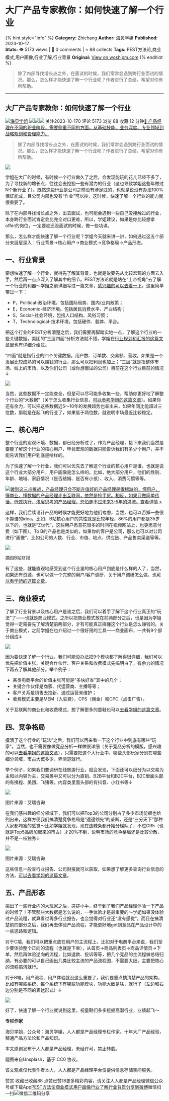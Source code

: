 # 大厂产品专家教你：如何快速了解一个行业
{% hint style="info" %}
**Category:** Zhichang
**Author:** [海贝学姐](https://www.woshipm.com/u/1211213)
**Published:** 2023-10-17  
**Stats:** 👁️ 5173 views | 💬 0 comments | ⭐ 88 collects
**Tags:** PEST方法论,商业模式,用户画像,行业了解,行业背景
**Original:** [View on woshipm.com](https://www.woshipm.com/zhichang/5921970.html)
{% endhint %}
> 除了内部寻找增长点之外，在面试的时候，我们常常会遇到跨行业面试的情况。那么，怎么样才能快速了解一个行业呢？作者进行了总结，希望对你有所帮助。

---

## 大厂产品专家教你：如何快速了解一个行业

[![](https://image.woshipm.com/wp-files/2022/01/WIdCmArzqS12I05BOZ8f.jpeg!/both/72x72)](https://www.woshipm.com/u/1211213)[海贝学姐](https://www.woshipm.com/u/1211213) ![](https://static.woshipm.com/tag/1121_1@2x.png)![](https://static.woshipm.com/tag/1301_1@2x.png)![](https://static.woshipm.com/tag/2103_1@2x.png) 关注2023-10-170 评论 5173 浏览 88 收藏 12 分钟[🔗 产品经理在不同的职业阶段，需要侧重不同的方面，从基础技能、业务深度、专业领域到战略规划和管理能力。](https://ke.qidianla.com/courses/90pm)

> 除了内部寻找增长点之外，在面试的时候，我们常常会遇到跨行业面试的情况。那么，怎么样才能快速了解一个行业呢？作者进行了总结，希望对你有所帮助。

![](https://image.woshipm.com/2023/04/14/a1a5d5de-da9e-11ed-9b82-00163e0b5ff3.png)

学姐在大厂的时候，有时候一个行业做久了之后，会发现能玩的花儿已经不多了，为了寻找新的增长点，往往会去挖掘一些有潜力的行业（这也导致学姐这些年做过N个新行业了）。既然这些行业是公司之前没有涉足过的，也就是说没有办法100%保证能成，且公司内部也没有“作业”可以抄，这时候，快速了解一个行业的能力就很重要了。

除了在内部寻找增长点之外，出去面试，也可能会遇到一些自己没接触过的行业，本身跨行业面试肯定会比完全对口更难，所以，学姐建议，如果是你比较想拿offer的岗位，一定要趁还没面试的时候，做一些功课。

那么，怎么样才能快速了解一个行业呢？学姐今天就来讲一讲，如何通过这五个部分来层层深入：行业背景→核心用户→商业模式→竞争格局→产品形态。

## 一、行业背景

要想快速了解一个行业，就得先了解其背景，也就是说要先从比较宏观的方面去入手，然后再一点点深入了解其中的细节。PEST方法论就是站在“上帝视角”去了解一个行业的利器～学姐之前详细写过一篇文章，[感兴趣的可以去看一下](https://www.woshipm.com/it/4911318.html)。这里简单带过一下：

*   P，Political-政治环境。包括国际局势、国内/业内政策；
*   E，Economic-经济环境。包括居民消费水平、产业结构；
*   S，Social-社会环境，包括人口结构、风俗习惯；
*   T，Technological-技术环境，包括硬件、载体、平台。

把这个行业的PEST分析清楚之后，我们需要再脚踏实地一点，了解这个行业的一些关键数据，美团的“三层四面”分析方法就不错，学姐在[行业规划和汇报的这篇文章里](https://www.woshipm.com/pmd/5116978.html)也有详细介绍过。

“四面”就是指行业的四个关键数据，用户数、订单数、交易额、营收，如果是一个发展比较成熟的可以赚钱的行业，那么可以把利润也加上；“三层”就是指整体市场、线上的市场、以及你们公司（或你想面试的公司）目前在这个行业目前的情况↓

![](https://image.woshipm.com/2023/10/17/1f97eb68-6c9d-11ee-88e6-00163e0b5ff3.png)

当然，这些数据不一定能查全，但是可以尽可能多收集一些，帮助你更好地了解整个行业的“大数据”（关于怎么收集行业信息，[可以参考学姐的这篇文章](https://www.woshipm.com/zhichang/5382977.html)）。如果你还有余力，可以把这些数据近5～10年的发展趋势也查出来，如果年同比能超过三位数，那就是在起飞的行业了，如果低于两位数，就说明市场最近比较稳定。

## 二、核心用户

整个行业的宏观环境、数据，都已经分析过了，作为产品经理，接下来我们当然是要能了解这个行业的核心用户，毕竟宏观的数据只能告诉我们有多少个用户，并不能告诉我们用户到底是啥样的。

为了快速了解一个行业，我们可以优先去了解这个行业的核心用户是谁，也就是说这个行业大部分用户，用户画像是怎么样的。比如，绝大部分用户，他们的性别、年龄、地域、家庭情况（是否结婚、是否有小孩）、收入、消费习惯等等。

[![](https://image.woshipm.com/2023/07/27/1788a218-2c7f-11ee-b91f-00163e0b5ff3.png)做到这三点挑战，产品经理只会不断升值好的产品经理是很稀缺的，懂用户、懂商业、懂数据的产品经理走出互联网，依然是抢手货。相反，如果只做简单传话、低效执行、浅层思考的产品经理，恐怕走不过未来3-5年的洪流。查看详情 >](https://ke.qidianla.com/courses/bcpm)

这样，我们后续设计产品的时候才能更好地为他们考虑，当然，也可以否掉一些很不靠谱的idea。比如，B站核心用户的共性就是比较年轻，86%的用户都是35岁以下的，也就是“Z世代”，这些用户愿意花很多的时间在视频网站上，也更愿意付费（如下图）。To B的产品也是类似的，如果你的客户是公司，那么也可以对公司进行“画像”，比如公司的人数、行业、市值、地点、供应链、产品售卖渠道等等。

![](https://image.woshipm.com/2023/10/17/7520bc54-6c9d-11ee-b8f7-00163e0b5ff3.png)

摘自B站财报

有了这些，就能直观地感受到这个行业里的核心用户到底是什么样的人了，当然，如果还有资源，也可以做一个完整的用户/客户调研，关于用户调研怎么做，[也可以看学姐的这篇文章](https://www.woshipm.com/user-research/5871063.html)。

## 三、商业模式

了解了行业背景以及核心用户是谁之后，我们可以着手了解下这个行业真正的“玩法”了——也就是商业模式。之所以把商业模式放在前两部分之后，也是因为学姐觉得一定需要先了解清楚前两部分，才有可能真正搞懂这个行业是怎么赚钱的。关于商业模式，之前学姐在也介绍过一个很好用的工具——商业画布，一共有9个部分组成↓

![](https://image.woshipm.com/2023/10/17/c2c32014-6c9d-11ee-b8f7-00163e0b5ff3.png)

因为要快速了解一个行业，我们可能没办法把9个模块都了解得很详细，我们可以优先把价值主张、关键合作伙伴、客户关系和收费模式先搞明白了，有余力的情况下再去了解其他部分。举个例子：

*   某类电商平台的价值主张可能是“多快好省”其中的几个；
*   关键合作伙伴是商家、代运营商、主播等等；
*   客户关系是销售去拉新、通过运营来维护；
*   收费模式主要是MEM（入驻费）、CPS（佣金）和CPC（点击广告）。

关于互联网的商业化和收费模式，想了解更多的童鞋也可以[去看学姐的这篇文章](https://www.woshipm.com/chuangye/4641639.html)。

## 四、竞争格局

摸清了这个行业的“玩法”之后，我们可以再来看一下这个行业中到底有哪些“玩家”。当然，也不需要像做竞品分析一样做很详细（关于竞品分析的模版，感兴趣的可以[去看学姐的这篇文章](https://www.woshipm.com/zhichang/5233418.html)），只需要把这个大行业中，哪些头部玩家分别在哪些细分领域，市占大概多少，弄清楚就行。

举个例子，如果我们要调研在线旅游行业，就会发现，下面还可以细分为以交易为主和以内容为主，交易类中又可以分为直销、B2B平台和B2C平台，B2C里面头部的有携程、美团、飞猪等，内容类里面头部的有抖音、小红书等↓

![](https://image.woshipm.com/2023/10/17/567b4ec6-6c9e-11ee-95ff-00163e0b5ff3.png)

图片来源：艾瑞咨询

在我们感兴趣的细分领域下，我们可以把Top3的公司分别占了多少市场份额也给列出来，这样方便我们搞清楚竞争格局是“遥遥领先”的垄断，还是“三分天下”那种大家都均富的感觉～比如学姐就发现，现在连辣条都开始分梯队了，不过CR5（也就是Top5品牌加起来的市占）才20%不到，说明市场的竞争格局还是比较分散，并不是一枝独秀↓

![](https://image.woshipm.com/2023/10/17/5b686f04-6c9e-11ee-95ff-00163e0b5ff3.png)

图片来源：艾瑞咨询

这些信息一般查行业报告、公司财报就可以获取，如果想了解更多查询行业信息的方法，[可以去看学姐的这篇文章](https://www.woshipm.com/zhichang/5382977.html)。

## 五、产品形态

挑出了一些行业内的大玩家之后，搓搓小手，终于到了我们产品经理体验一下产品的时候了！不管那些大数据是怎么说的，一手体验才是最重要的～学姐如果没体验过产品流程，就算看过再多行业报告，也会觉得对行业还“没有感觉”。而且在搞清楚前四部分之后，我们再去体验产品流程，才能更好地get到竞品在产品设计中的一些思路和逻辑。

对于C端，我们可以把重点放在用户的主流程上，比如对于电商平台来说，我们至少要体验整个正向的流程（也就是下单），从首页→商品列表页→商品详情页→下单，然后再体验逆向的流程，比如退款、投诉等等，把几个竞品的主流程做总结归纳，有必要的可以自己画出几类比较主流的产品流程图，不需要太细，主要把核心的流程搞清就行。

对于B端，用户流程、用户体验就没这么重要了，我们要重点搞清楚产品的架构，比如有哪些系统、每个系统下有哪些功能模块，功能大致是啥，就行了（左边和右边分别是不同的表达形式）↓

![](https://image.woshipm.com/2023/10/17/8fbae49e-6c9e-11ee-95ff-00163e0b5ff3.png)

好了，快速了解一个行业就说到这里，祝童鞋们多多挖掘高潜行业，业绩起飞～

**专栏作家**

海贝学姐，公众号：海贝学姐，人人都是产品经理专栏作家。十年大厂产品经验，精通产品方法论和产品知识。

本文原创发布于人人都是产品经理，未经许可，禁止转载。

题图来自Unsplash，基于 CC0 协议。

该文观点仅代表作者本人，人人都是产品经理平台仅提供信息存储空间服务。

赞赏 收藏已收藏88 点赞已赞18更多精彩内容，请关注人人都是产品经理微信公众号或下载App[PEST方法论](https://www.woshipm.com/tag/pest%e6%96%b9%e6%b3%95%e8%ae%ba)[商业模式](https://www.woshipm.com/tag/%e5%95%86%e4%b8%9a%e6%a8%a1%e5%bc%8f)[用户画像](https://www.woshipm.com/tag/%e7%94%a8%e6%88%b7%e7%94%bb%e5%83%8f)[行业了解](https://www.woshipm.com/tag/%e8%a1%8c%e4%b8%9a%e4%ba%86%e8%a7%a3)[行业背景](https://www.woshipm.com/tag/%e8%a1%8c%e4%b8%9a%e8%83%8c%e6%99%af)[分享到微博](https://service.weibo.com/share/share.php?appkey=2775287854&title=大厂产品专家教你：如何快速了解一个行业&url=https://www.woshipm.com/zhichang/5921970.html&pic=https://image.woshipm.com/2023/04/14/a1a5d5de-da9e-11ed-9b82-00163e0b5ff3.png)微信扫一扫![微信二维码](https://api.pwmqr.com/qrcode/create/?url=https://www.woshipm.com/zhichang/5921970.html)分享